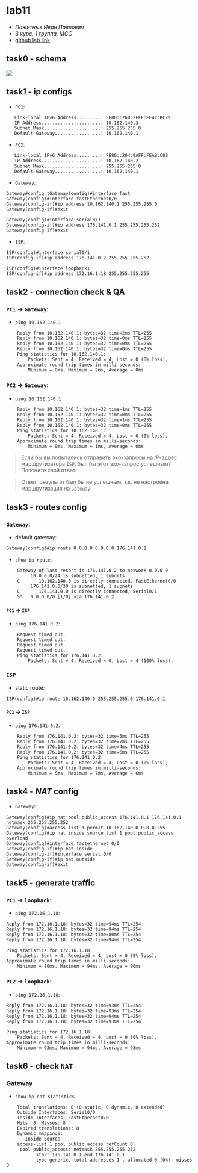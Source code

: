 # lab11

- _Пажитных Иван Павлович_
- _3 курс, 1 группа, МСС_
- [github lab link](https://github.com/Drapegnik/bsu/tree/master/networks/lab11)

## task0 - schema

![](http://res.cloudinary.com/dzsjwgjii/image/upload/v1494851136/networks-11-2.png)

## task1 - ip configs

- `PC1`:

```
   Link-local IPv6 Address.........: FE80::260:2FFF:FE42:BC29
   IP Address......................: 10.162.140.3
   Subnet Mask.....................: 255.255.255.0
   Default Gateway.................: 10.162.140.1
```

- `PC2`:

```
   Link-local IPv6 Address.........: FE80::204:9AFF:FEAB:C88
   IP Address......................: 10.162.140.2
   Subnet Mask.....................: 255.255.255.0
   Default Gateway.................: 10.162.140.1
```

- `Gateway`:

```
Gateway#config tGateway(config)#interface fast
Gateway(config)#interface fastEthernet0/0
Gateway(config-if)#ip address 10.162.140.1 255.255.255.0
Gateway(config-if)#exit
```

```
Gateway(config)#interface serial0/1
Gateway(config-if)#ip address 176.141.0.1 255.255.255.252
Gateway(config-if)#exit
```

- `ISP`:

```
ISP(config)#interface serial0/1
ISP(config-if)#ip address 176.141.0.2 255.255.255.252
```

```
ISP(config)#interface loopback1
ISP(config-if)#ip address 172.16.1.18 255.255.255.255
```

## task2 - connection check & QA

### `PC1` -> `Gateway`:

- `ping 10.162.140.1`

```
	Reply from 10.162.140.1: bytes=32 time=2ms TTL=255
	Reply from 10.162.140.1: bytes=32 time=0ms TTL=255
	Reply from 10.162.140.1: bytes=32 time=0ms TTL=255
	Reply from 10.162.140.1: bytes=32 time=0ms TTL=255
	Ping statistics for 10.162.140.1:
	    Packets: Sent = 4, Received = 4, Lost = 0 (0% loss),
	Approximate round trip times in milli-seconds:
	    Minimum = 0ms, Maximum = 2ms, Average = 0ms
```

### `PC2` -> `Gateway`:

- `ping 10.162.140.1`

```
	Reply from 10.162.140.1: bytes=32 time=1ms TTL=255
	Reply from 10.162.140.1: bytes=32 time=0ms TTL=255
	Reply from 10.162.140.1: bytes=32 time=1ms TTL=255
	Reply from 10.162.140.1: bytes=32 time=0ms TTL=255
	Ping statistics for 10.162.140.1:
	    Packets: Sent = 4, Received = 4, Lost = 0 (0% loss),
	Approximate round trip times in milli-seconds:
	    Minimum = 0ms, Maximum = 1ms, Average = 0ms
```

> Если бы вы попытались отправить эхо-запросы на _IP_-адрес маршрутизатора
> `ISP`, был бы этот эхо-запрос успешным? Поясните свой ответ.

> Ответ: результат был бы не успешным, т.к. не настроена маршрутизация на
> `Gateway`

## task3 - routes config

### `Gateway`:

- default gateway:

```
Gateway(config)#ip route 0.0.0.0 0.0.0.0 176.141.0.2
```

- `show ip route`:

```
	Gateway of last resort is 176.141.0.2 to network 0.0.0.0
	     10.0.0.0/24 is subnetted, 1 subnets
	C       10.162.140.0 is directly connected, FastEthernet0/0
	     176.141.0.0/30 is subnetted, 1 subnets
	C       176.141.0.0 is directly connected, Serial0/1
	S*   0.0.0.0/0 [1/0] via 176.141.0.2
```

#### `PC1` -> `ISP`

- `ping 176.141.0.2`:

```
	Request timed out.
	Request timed out.
	Request timed out.
	Request timed out.
	Ping statistics for 176.141.0.2:
	    Packets: Sent = 4, Received = 0, Lost = 4 (100% loss),
```

### `ISP`

- static route:

```
ISP(config)#ip route 10.162.140.0 255.255.255.0 176.141.0.1
```

#### `PC1` -> `ISP`

- `ping 176.141.0.2`:

```
	Reply from 176.141.0.2: bytes=32 time=5ms TTL=255
	Reply from 176.141.0.2: bytes=32 time=7ms TTL=255
	Reply from 176.141.0.2: bytes=32 time=4ms TTL=255
	Reply from 176.141.0.2: bytes=32 time=6ms TTL=255
	Ping statistics for 176.141.0.2:
	    Packets: Sent = 4, Received = 4, Lost = 0 (0% loss),
	Approximate round trip times in milli-seconds:
	    Minimum = 5ms, Maximum = 7ms, Average = 6ms
```

## task4 - _NAT_ config

- `Gateway`:

```
Gateway(config)#ip nat pool public_access 176.141.0.1 176.141.0.1 netmask 255.255.255.252
Gateway(config)#access-list 1 permit 10.162.140.0 0.0.0.255
Gateway(config)#ip nat inside source list 1 pool public_access overload
Gateway(config)#interface fastethernet 0/0
Gateway(config-if)#ip nat inside
Gateway(config-if)#interface serial 0/0
Gateway(config-if)#ip nat outside
Gateway(config-if)#exit
```

## task5 - generate traffic

### `PC1` -> `loopback`:

- `ping 172.16.1.18`:

```
Reply from 172.16.1.18: bytes=32 time=94ms TTL=254
Reply from 172.16.1.18: bytes=32 time=94ms TTL=254
Reply from 172.16.1.18: bytes=32 time=80ms TTL=254
Reply from 172.16.1.18: bytes=32 time=94ms TTL=254

Ping statistics for 172.16.1.18:
    Packets: Sent = 4, Received = 4, Lost = 0 (0% loss),
Approximate round trip times in milli-seconds:
    Minimum = 80ms, Maximum = 94ms, Average = 90ms
```

### `PC2` -> `loopback`:

- `ping 172.16.1.18`:

```
Reply from 172.16.1.18: bytes=32 time=93ms TTL=254
Reply from 172.16.1.18: bytes=32 time=93ms TTL=254
Reply from 172.16.1.18: bytes=32 time=94ms TTL=254
Reply from 172.16.1.18: bytes=32 time=93ms TTL=254

Ping statistics for 172.16.1.18:
    Packets: Sent = 4, Received = 4, Lost = 0 (0% loss),
Approximate round trip times in milli-seconds:
    Minimum = 93ms, Maximum = 94ms, Average = 93ms
```

## task6 - check `NAT`

### Gateway

- `show ip nat statistics`

```
	Total translations: 0 (0 static, 0 dynamic, 0 extended)
	Outside Interfaces: Serial0/0
	Inside Interfaces: FastEthernet0/0
	Hits: 8  Misses: 8
	Expired translations: 8
	Dynamic mappings:
	-- Inside Source
	access-list 1 pool public_access refCount 0
	 pool public_access: netmask 255.255.255.252
	       start 176.141.0.1 end 176.141.0.1
	       type generic, total addresses 1 , allocated 0 (0%), misses 0
```
